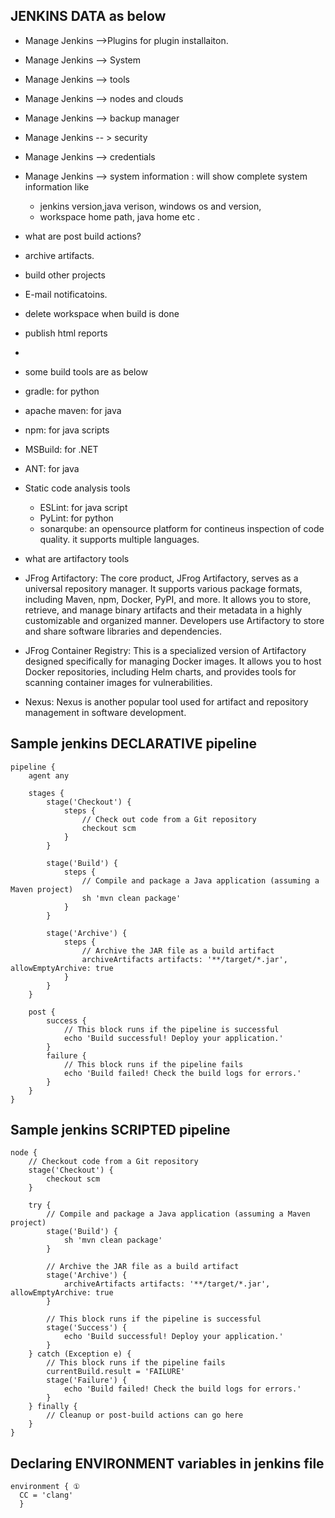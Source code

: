 
## JENKINS DATA as below
- Manage Jenkins -->Plugins for plugin installaiton.
- Manage Jenkins --> System
- Manage Jenkins --> tools
- Manage Jenkins  --> nodes and clouds
- Manage Jenkins --> backup manager
- Manage Jenkins -- > security 
- Manage Jenkins --> credentials 
- Manage Jenkins --> system information : will show complete system information like 
    - jenkins version,java verison, windows os and version, 
    - workspace home path, java home etc .

- what are post build actions?
 - archive artifacts. 
 - build other projects
 - E-mail notificatoins.
 - delete workspace when build is done
 - publish html reports
 - 
- some build tools are as below
 - gradle: for python
 - apache maven: for java
 - npm: for java scripts
 - MSBuild: for .NET
 - ANT: for java
- Static code analysis tools
  - ESLint: for java script
  - PyLint: for python 
  - sonarqube: an opensource platform for contineus inspection of code quality. it supports multiple languages. 
- what are artifactory tools 
 - JFrog Artifactory:  The core product, JFrog Artifactory, serves as a universal repository manager. It supports various package formats, including Maven, npm, Docker, PyPI, and more. It allows you to store, retrieve, and manage binary artifacts and their metadata in a highly customizable and organized manner. Developers use Artifactory to store and share software libraries and dependencies.
 - JFrog Container Registry: This is a specialized version of Artifactory designed specifically for managing Docker images. It allows you to host Docker repositories, including Helm charts, and provides tools for scanning container images for vulnerabilities.
 - Nexus: Nexus is another popular tool used for artifact and repository management in software development.

## Sample jenkins DECLARATIVE pipeline 

```t
pipeline {
    agent any

    stages {
        stage('Checkout') {
            steps {
                // Check out code from a Git repository
                checkout scm
            }
        }

        stage('Build') {
            steps {
                // Compile and package a Java application (assuming a Maven project)
                sh 'mvn clean package'
            }
        }

        stage('Archive') {
            steps {
                // Archive the JAR file as a build artifact
                archiveArtifacts artifacts: '**/target/*.jar', allowEmptyArchive: true
            }
        }
    }

    post {
        success {
            // This block runs if the pipeline is successful
            echo 'Build successful! Deploy your application.'
        }
        failure {
            // This block runs if the pipeline fails
            echo 'Build failed! Check the build logs for errors.'
        }
    }
}

```

## Sample jenkins SCRIPTED pipeline 

```t 
node {
    // Checkout code from a Git repository
    stage('Checkout') {
        checkout scm
    }

    try {
        // Compile and package a Java application (assuming a Maven project)
        stage('Build') {
            sh 'mvn clean package'
        }

        // Archive the JAR file as a build artifact
        stage('Archive') {
            archiveArtifacts artifacts: '**/target/*.jar', allowEmptyArchive: true
        }

        // This block runs if the pipeline is successful
        stage('Success') {
            echo 'Build successful! Deploy your application.'
        }
    } catch (Exception e) {
        // This block runs if the pipeline fails
        currentBuild.result = 'FAILURE'
        stage('Failure') {
            echo 'Build failed! Check the build logs for errors.'
        }
    } finally {
        // Cleanup or post-build actions can go here
    }
}

```
## Declaring ENVIRONMENT variables in jenkins file
```t
environment { ①
  CC = 'clang'
  }

```



